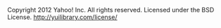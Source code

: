 Copyright 2012 Yahoo! Inc. All rights reserved.
Licensed under the BSD License.
http://yuilibrary.com/license/
